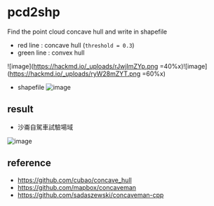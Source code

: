 # pcd2shp
Find the point cloud concave hull and write in shapefile

* red line : concave hull (`threshold = 0.3`)
* green line : convex hull

![image](https://hackmd.io/_uploads/rJwjImZYp.png =40%x)![image](https://hackmd.io/_uploads/ryW28mZYT.png =60%x)

* shapefile
![image](https://hackmd.io/_uploads/H1ihHVZYT.png)

## result
* 沙崙自駕車試驗場域

![image](https://github.com/ORAzzQWQ/pcd2shp/blob/main/img/all.png=60%x)

## reference
* https://github.com/cubao/concave_hull
* https://github.com/mapbox/concaveman
* https://github.com/sadaszewski/concaveman-cpp
